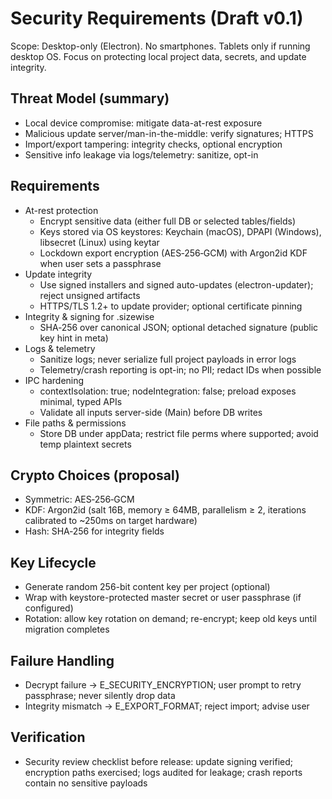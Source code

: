 # Security Requirements (Draft v0.1)

Scope: Desktop-only (Electron). No smartphones. Tablets only if running desktop OS. Focus on protecting local project data, secrets, and update integrity.

## Threat Model (summary)
- Local device compromise: mitigate data-at-rest exposure
- Malicious update server/man-in-the-middle: verify signatures; HTTPS
- Import/export tampering: integrity checks, optional encryption
- Sensitive info leakage via logs/telemetry: sanitize, opt-in

## Requirements
- At-rest protection
  - Encrypt sensitive data (either full DB or selected tables/fields)
  - Keys stored via OS keystores: Keychain (macOS), DPAPI (Windows), libsecret (Linux) using keytar
  - Lockdown export encryption (AES‑256‑GCM) with Argon2id KDF when user sets a passphrase
- Update integrity
  - Use signed installers and signed auto-updates (electron-updater); reject unsigned artifacts
  - HTTPS/TLS 1.2+ to update provider; optional certificate pinning
- Integrity & signing for .sizewise
  - SHA‑256 over canonical JSON; optional detached signature (public key hint in meta)
- Logs & telemetry
  - Sanitize logs; never serialize full project payloads in error logs
  - Telemetry/crash reporting is opt-in; no PII; redact IDs when possible
- IPC hardening
  - contextIsolation: true; nodeIntegration: false; preload exposes minimal, typed APIs
  - Validate all inputs server-side (Main) before DB writes
- File paths & permissions
  - Store DB under appData; restrict file perms where supported; avoid temp plaintext secrets

## Crypto Choices (proposal)
- Symmetric: AES‑256‑GCM
- KDF: Argon2id (salt 16B, memory ≥ 64MB, parallelism ≥ 2, iterations calibrated to ~250ms on target hardware)
- Hash: SHA‑256 for integrity fields

## Key Lifecycle
- Generate random 256-bit content key per project (optional)
- Wrap with keystore-protected master secret or user passphrase (if configured)
- Rotation: allow key rotation on demand; re-encrypt; keep old keys until migration completes

## Failure Handling
- Decrypt failure → E_SECURITY_ENCRYPTION; user prompt to retry passphrase; never silently drop data
- Integrity mismatch → E_EXPORT_FORMAT; reject import; advise user

## Verification
- Security review checklist before release: update signing verified; encryption paths exercised; logs audited for leakage; crash reports contain no sensitive payloads

